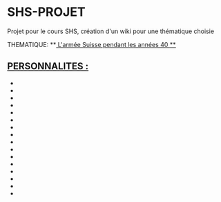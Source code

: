 # SHS-PROJET
Projet pour le cours SHS, création d'un wiki pour une thématique choisie

THEMATIQUE: 
**<u> L'armée Suisse pendant les années 40 <u> **
  
PERSONNALITES : 
  -
  -
  -
  -
  -
  -
  -
  -
  -
  -
  -
  -
  -
  -
  -
  -
  -
